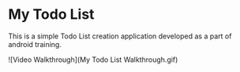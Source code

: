 My Todo List
=============
This is a simple Todo List creation application developed as a part of android training.

![Video Walkthrough](My Todo List Walkthrough.gif)
